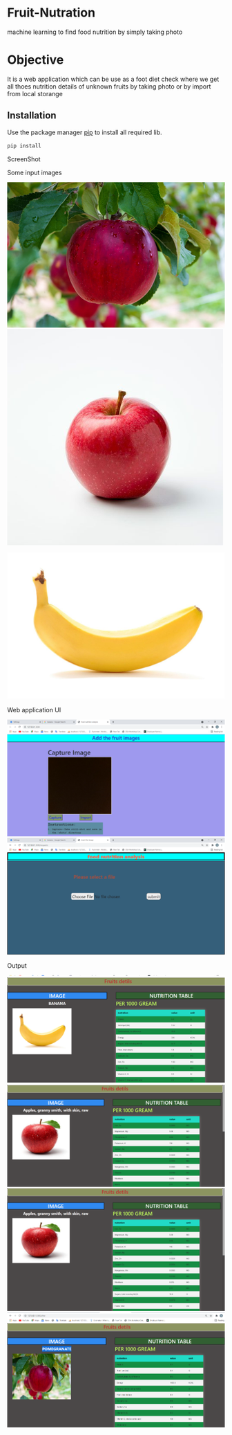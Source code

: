 # Fruit-Nutration
machine learning to find food nutrition by simply taking photo


# Objective

It is a web application which can be use as a foot diet check where we get all thoes nutrition details of unknown fruits by taking photo or by import from local storange

## Installation

Use the package manager [pip](https://pip.pypa.io/en/stable/) to install all required lib.

```bash
pip install 
```

ScreenShot

Some input images

![](https://github.com/BiswajitDeori/Fruit-Nutration/blob/main/app.jpg?raw=true)
![](https://github.com/BiswajitDeori/Fruit-Nutration/blob/main/apple.jpg?raw=true)

![](https://github.com/BiswajitDeori/Fruit-Nutration/blob/main/ban.jpg?raw=true)

Web application UI

![](https://github.com/BiswajitDeori/Fruit-Nutration/blob/main/f1.png?raw=true)
![](https://github.com/BiswajitDeori/Fruit-Nutration/blob/main/f2.png?raw=true)

Output

![](https://github.com/BiswajitDeori/Fruit-Nutration/blob/main/f3.png?raw=true)
![](https://github.com/BiswajitDeori/Fruit-Nutration/blob/main/f4.png?raw=true)
![](https://github.com/BiswajitDeori/Fruit-Nutration/blob/main/f5.png?raw=true)
![](https://github.com/BiswajitDeori/Fruit-Nutration/blob/main/f6.png?raw=true)
